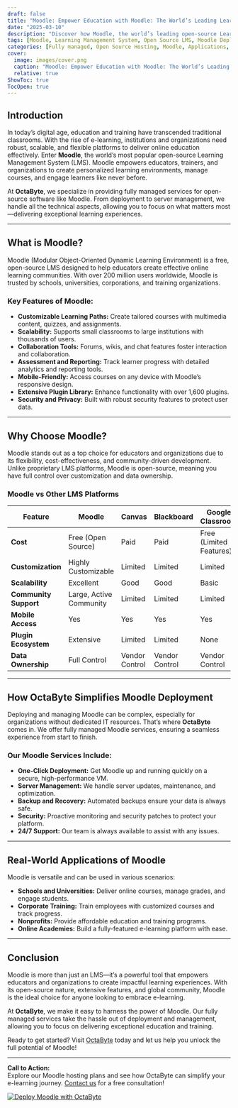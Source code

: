 ```yaml
---
draft: false
title: "Moodle: Empower Education with Moodle: The World’s Leading Learning Management System"
date: "2025-03-10"
description: "Discover how Moodle, the world’s leading open-source Learning Management System (LMS), can transform education and training. Learn about its features, benefits, and how OctaByte can help you deploy and manage Moodle effortlessly."
tags: [Moodle, Learning Management System, Open Source LMS, Moodle Deployment, Moodle Hosting, Moodle vs Other LMS, OctaByte, Managed Moodle Services, Online Education, E-Learning Platform]
categories: [Fully managed, Open Source Hosting, Moodle, Applications, Others]
cover:
  image: images/cover.png
  caption: "Moodle: Empower Education with Moodle: The World’s Leading Learning Management System"
  relative: true
ShowToc: true
TocOpen: true
---
```



## Introduction

In today’s digital age, education and training have transcended traditional classrooms. With the rise of e-learning, institutions and organizations need robust, scalable, and flexible platforms to deliver online education effectively. Enter **Moodle**, the world’s most popular open-source Learning Management System (LMS). Moodle empowers educators, trainers, and organizations to create personalized learning environments, manage courses, and engage learners like never before.

At **OctaByte**, we specialize in providing fully managed services for open-source software like Moodle. From deployment to server management, we handle all the technical aspects, allowing you to focus on what matters most—delivering exceptional learning experiences.

---

## What is Moodle?

Moodle (Modular Object-Oriented Dynamic Learning Environment) is a free, open-source LMS designed to help educators create effective online learning communities. With over 200 million users worldwide, Moodle is trusted by schools, universities, corporations, and training organizations.

### Key Features of Moodle:
- **Customizable Learning Paths:** Create tailored courses with multimedia content, quizzes, and assignments.
- **Scalability:** Supports small classrooms to large institutions with thousands of users.
- **Collaboration Tools:** Forums, wikis, and chat features foster interaction and collaboration.
- **Assessment and Reporting:** Track learner progress with detailed analytics and reporting tools.
- **Mobile-Friendly:** Access courses on any device with Moodle’s responsive design.
- **Extensive Plugin Library:** Enhance functionality with over 1,600 plugins.
- **Security and Privacy:** Built with robust security features to protect user data.

---

## Why Choose Moodle?

Moodle stands out as a top choice for educators and organizations due to its flexibility, cost-effectiveness, and community-driven development. Unlike proprietary LMS platforms, Moodle is open-source, meaning you have full control over customization and data ownership.

### Moodle vs Other LMS Platforms

| Feature                | Moodle                     | Canvas                    | Blackboard               | Google Classroom         |
|------------------------|----------------------------|---------------------------|--------------------------|--------------------------|
| **Cost**               | Free (Open Source)         | Paid                      | Paid                     | Free (Limited Features)  |
| **Customization**      | Highly Customizable        | Limited                   | Limited                  | Limited                  |
| **Scalability**        | Excellent                  | Good                      | Good                     | Basic                    |
| **Community Support**  | Large, Active Community    | Limited                   | Limited                  | Limited                  |
| **Mobile Access**      | Yes                        | Yes                       | Yes                      | Yes                      |
| **Plugin Ecosystem**   | Extensive                  | Limited                   | Limited                  | None                     |
| **Data Ownership**     | Full Control               | Vendor Control            | Vendor Control           | Vendor Control           |

---

## How OctaByte Simplifies Moodle Deployment

Deploying and managing Moodle can be complex, especially for organizations without dedicated IT resources. That’s where **OctaByte** comes in. We offer fully managed Moodle services, ensuring a seamless experience from start to finish.

### Our Moodle Services Include:
- **One-Click Deployment:** Get Moodle up and running quickly on a secure, high-performance VM.
- **Server Management:** We handle server updates, maintenance, and optimization.
- **Backup and Recovery:** Automated backups ensure your data is always safe.
- **Security:** Proactive monitoring and security patches to protect your platform.
- **24/7 Support:** Our team is always available to assist with any issues.

---

## Real-World Applications of Moodle

Moodle is versatile and can be used in various scenarios:
- **Schools and Universities:** Deliver online courses, manage grades, and engage students.
- **Corporate Training:** Train employees with customized courses and track progress.
- **Nonprofits:** Provide affordable education and training programs.
- **Online Academies:** Build a fully-featured e-learning platform with ease.

---

## Conclusion

Moodle is more than just an LMS—it’s a powerful tool that empowers educators and organizations to create impactful learning experiences. With its open-source nature, extensive features, and global community, Moodle is the ideal choice for anyone looking to embrace e-learning.

At **OctaByte**, we make it easy to harness the power of Moodle. Our fully managed services take the hassle out of deployment and management, allowing you to focus on delivering exceptional education and training.

Ready to get started? Visit [OctaByte](https://octabyte.io) today and let us help you unlock the full potential of Moodle!

---

**Call to Action:**  
Explore our Moodle hosting plans and see how OctaByte can simplify your e-learning journey. [Contact us](https://octabyte.io/contact) for a free consultation!

[![Deploy Moodle with OctaByte](/images/deploy-on-octabyte.png)](https://octabyte.io/fully-managed-open-source-services/applications/others/moodle)